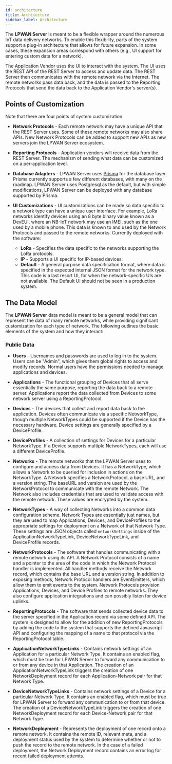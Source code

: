 ```yaml
---
id: architecture
title: Architecture
sidebar_label: Architecture
---
```


The **LPWAN Server** is meant to be a flexible wrapper around the numerous IoT
data delivery networks.  To enable this flexibility, parts of the system
support a plug-in architecture that allows for future expansion.  In some cases,
these expansion areas correspond with others (e.g., UI support for entering
custom data for a network).

The Application Vendor uses the UI to interact with the system.  The UI uses
the REST API of the REST Server to access and update data.  The REST Server
then communicates with the remote network via the Internet.  The remote
networks pass data back, and the data is passed to the Reporting Protocols that
send the data back to the Application Vendor's server(s).

## Points of Customization

Note that there are four points of system customization:

- **Network Protocols** - Each remote network may have a unique API that the
  REST Server uses.  Some of these remote networks may also share APIs.  New
  Network Protocols can be added to support new APIs as new servers join the
  LPWAN Server ecosystem.

- **Reporting Protocols** - Application vendors will receive data from the REST
  Server.  The mechanism of sending what data can be customized on a per-application level.

- **Database Adapters** - LPWAN Server uses [Prisma](https://prisma.io) for the database layer.
  Prisma currently supports a few different databases, with many on the roadmap.
  LPWAN Server uses Postgresql as the default, but with simple modifications,
  LPWAN Server can be deployed with any database supported by Prisma.

- **UI Customizations** - UI customizations can be made so data specific to a
  network type can have a unique user interface.  For example, LoRa networks
  identify devices using an 8 byte binary value known as a DevEUI, where an
  NB-IoT network may use an IMEI, such as the one used by a mobile phone.  This
  data is known to and used by the Network Protocols and passed to the remote
  networks.  Currently deployed with the software:
  - **LoRa** - Specifies the data specific to the networks supporting the LoRa
    protocols.
  - **IP** - Supports a UI specific for IP-based devices.
  - **Default** - A general purpose data specification format, where data is
    specified in the expected internal JSON format for the network type.  This
    code is a last resort UI, for when the network-specific UIs are not
    available.  The Default UI should not be seen in a production system.

## The Data Model

The **LPWAN Server** data model is meant to be a general model that can
represent the data of many remote networks, while providing significant
customization for each type of network.  The following outlines the basic
elements of the system and how they interact:

### Public Data

- **Users** -  Usernames and passwords are used to log in to
  the system.  Users can be "Admin", which gives them global rights to
  access and modify records.  Normal users have the permissions needed
  to manage applications and devices.

- **Applications** - The functional grouping of Devices that all serve
  essentially the same purpose, reporting the data back to a remote server.
  Applications report the data collected from Devices to some network server
  using a ReportingProtocol.

- **Devices** - The devices that collect and report data back to the
  application.  Devices often communicate via a specific NetworkType, though
  multiple NetworkTypes could be supported if the Device has the necessary
  hardware.  Device settings are generally specified by a DeviceProfile.

- **DeviceProfiles** - A collection of settings for Devices for a particular
  NetworkType.  If a Device supports multiple NetworkTypes, each will use a
  different DeviceProfile.

- **Networks** - The remote networks that the LPWAN Server uses to configure and
  access data from Devices.  It has a NetworkType, which allows a Network to be queried
  for inclusion in actions on the NetworkType.  A Network specifies a NetworkProtocol,
  a base URL, and a version string.  The baseURL and version are used by the
  NetworkProtocol to communicate with the remote Network.  The Network also
  includes credentials that are used to validate access with the remote network.
  These values are encrypted by the system.

- **NetworkTypes** - A way of collecting Networks into a common data
  configuration scheme.  Network Types are essentially just names, but they
  are used to map Applications, Devices, and DeviceProfiles to the appropriate
  settings for deployment on a Network of that Network Type.  These settings are
  JSON objects called `networkSettings` inside of the ApplicationNetworkTypeLink,
  DeviceNetworkTypeLink, and DeviceProfile records.

- **NetworkProtocols** - The software that handles communicating with a remote
  network using its API.  A Network Protocol consists of a name and a pointer
  to the area of the code in which the Network Protocol handler is implemented.
  All handler methods receive the Network record, which contains the base URL
  and a version string.  In addition to exposing methods, Network Protocol handlers
  are EventEmitters, which allow them to emit events to the system.
  Network Protocols provision Applications, Devices, and Device Profiles to remote networks.
  They also configure application integrations and can possibly listen for device uplinks.

- **ReportingProtocols** - The software that sends collected device data to the
  server specified in the Application record via some defined API.  The system
  is designed to allow for the addition of new ReportingProtocols by adding the
  code to the system that supports the defined Javascript API and configuring
  the mapping of a name to that protocol via the ReportingProtocol table.

- **ApplicationNetworkTypeLinks** - Contains network settings of an Application for a
  particular Network Type.  It contains an enabled flag, which must be true for LPWAN Server
  to forward any communication to or from any device in that Application.
  The creation of an ApplicationNetworkTypeLink triggers
  the creation of one NetworkDeployment record for each Application-Network pair
  for that Network Type.

- **DeviceNetworkTypeLinks** - Contains network settings of a Device for a
  particular Network Type.  It contains an enabled flag, which must be true for LPWAN Server
  to forward any communication to or from that device.
  The creation of a DeviceNetworkTypeLink triggers
  the creation of one NetworkDeployment record for each Device-Network pair
  for that Network Type.

- **NetworkDeployment** - Represents the deployment of one record onto a remote network.
  It contains the remote ID, relevant meta, and a deployment status used by the system
  to determine whether or not to push the record to the remote network.  In the case
  of a failed deployment, the Network Deployment record contains an error log for
  recent failed deployment attemts.
